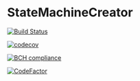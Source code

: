 # StateMachineCreator
[![Build Status](https://travis-ci.org/dea82/StateMachineCreator.svg?branch=develop)](https://travis-ci.org/dea82/StateMachineCreator)

[![codecov](https://codecov.io/gh/dea82/StateMachineCreator/branch/develop/graph/badge.svg)](https://codecov.io/gh/dea82/StateMachineCreator)

[![BCH compliance](https://bettercodehub.com/edge/badge/dea82/StateMachineCreator?branch=develop)](https://bettercodehub.com/)

[![CodeFactor](https://www.codefactor.io/repository/github/dea82/statemachinecreator/badge/develop)](https://www.codefactor.io/repository/github/dea82/statemachinecreator/overview/develop)
